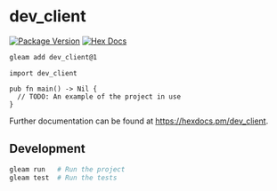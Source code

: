 # dev_client

[![Package Version](https://img.shields.io/hexpm/v/dev_client)](https://hex.pm/packages/dev_client)
[![Hex Docs](https://img.shields.io/badge/hex-docs-ffaff3)](https://hexdocs.pm/dev_client/)

```sh
gleam add dev_client@1
```
```gleam
import dev_client

pub fn main() -> Nil {
  // TODO: An example of the project in use
}
```

Further documentation can be found at <https://hexdocs.pm/dev_client>.

## Development

```sh
gleam run   # Run the project
gleam test  # Run the tests
```
